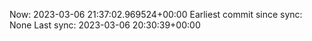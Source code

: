 Now: 2023-03-06 21:37:02.969524+00:00 Earliest commit since sync: None Last sync: 2023-03-06 20:30:39+00:00
